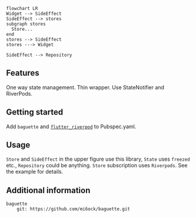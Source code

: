 ```mermaid 
flowchart LR
Widget --> SideEffect
SideEffect --> stores
subgraph stores
  Store...
end
stores --> SideEffect
stores ---> Widget

SideEffect --> Repository
```

## Features
One way state management. Thin wrapper.
Use StateNotifier and RiverPods.

## Getting started
Add `baguette` and [`flutter_riverpod`](https://github.com/rrousselGit/riverpod) to Pubspec.yaml.

## Usage
`Store` and `SideEffect` in the upper figure use this library, `State` uses `freezed` etc., `Repository` could be anything.
`Store` subscription uses `Riverpods`.
See the example for details.

## Additional information

```
baguette
    git: https://github.com/mi6ock/baguette.git
```
